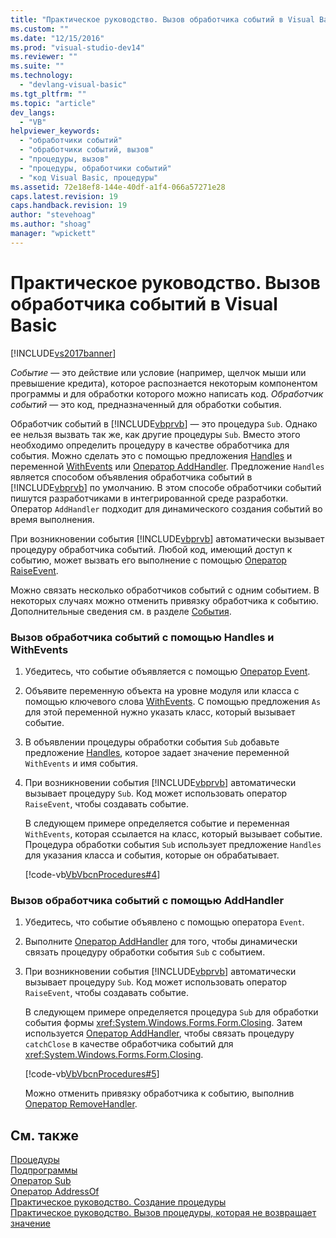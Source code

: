 ```yaml
---
title: "Практическое руководство. Вызов обработчика событий в Visual Basic | Microsoft Docs"
ms.custom: ""
ms.date: "12/15/2016"
ms.prod: "visual-studio-dev14"
ms.reviewer: ""
ms.suite: ""
ms.technology: 
  - "devlang-visual-basic"
ms.tgt_pltfrm: ""
ms.topic: "article"
dev_langs: 
  - "VB"
helpviewer_keywords: 
  - "обработчики событий"
  - "обработчики событий, вызов"
  - "процедуры, вызов"
  - "процедуры, обработчики событий"
  - "код Visual Basic, процедуры"
ms.assetid: 72e18ef8-144e-40df-a1f4-066a57271e28
caps.latest.revision: 19
caps.handback.revision: 19
author: "stevehoag"
ms.author: "shoag"
manager: "wpickett"
---
```

# Практическое руководство. Вызов обработчика событий в Visual Basic
[!INCLUDE[vs2017banner](../../../../csharp/includes/vs2017banner.md)]

*Событие* — это действие или условие \(например, щелчок мыши или превышение кредита\), которое распознается некоторым компонентом программы и для обработки которого можно написать код.  *Обработчик событий* — это код, предназначенный для обработки события.  
  
 Обработчик событий в [!INCLUDE[vbprvb](../../../../csharp/programming-guide/concepts/linq/includes/vbprvb_md.md)] — это процедура `Sub`.  Однако ее нельзя вызвать так же, как другие процедуры `Sub`.  Вместо этого необходимо определить процедуру в качестве обработчика для события.  Можно сделать это с помощью предложения [Handles](../../../../visual-basic/language-reference/statements/handles-clause.md) и переменной [WithEvents](../../../../visual-basic/language-reference/modifiers/withevents.md) или [Оператор AddHandler](../../../../visual-basic/language-reference/statements/addhandler-statement.md).  Предложение `Handles` является способом объявления обработчика событий в [!INCLUDE[vbprvb](../../../../csharp/programming-guide/concepts/linq/includes/vbprvb_md.md)] по умолчанию.  В этом способе обработчики событий пишутся разработчиками в интегрированной среде разработки.  Оператор `AddHandler` подходит для динамического создания событий во время выполнения.  
  
 При возникновении события [!INCLUDE[vbprvb](../../../../csharp/programming-guide/concepts/linq/includes/vbprvb_md.md)] автоматически вызывает процедуру обработчика событий.  Любой код, имеющий доступ к событию, может вызвать его выполнение с помощью [Оператор RaiseEvent](../../../../visual-basic/language-reference/statements/raiseevent-statement.md).  
  
 Можно связать несколько обработчиков событий с одним событием.  В некоторых случаях можно отменить привязку обработчика к событию.  Дополнительные сведения см. в разделе [События](../../../../visual-basic/programming-guide/language-features/events/events.md).  
  
### Вызов обработчика событий с помощью Handles и WithEvents  
  
1.  Убедитесь, что событие объявляется с помощью [Оператор Event](../../../../visual-basic/language-reference/statements/event-statement.md).  
  
2.  Объявите переменную объекта на уровне модуля или класса с помощью ключевого слова [WithEvents](../../../../visual-basic/language-reference/modifiers/withevents.md).  С помощью предложения `As` для этой переменной нужно указать класс, который вызывает событие.  
  
3.  В объявлении процедуры обработки события `Sub` добавьте предложение [Handles](../../../../visual-basic/language-reference/statements/handles-clause.md), которое задает значение переменной `WithEvents` и имя события.  
  
4.  При возникновении события [!INCLUDE[vbprvb](../../../../csharp/programming-guide/concepts/linq/includes/vbprvb_md.md)] автоматически вызывает процедуру `Sub`.  Код может использовать оператор `RaiseEvent`, чтобы создавать событие.  
  
     В следующем примере определяется событие и переменная `WithEvents`, которая ссылается на класс, который вызывает событие.  Процедура обработки события `Sub` использует предложение `Handles` для указания класса и события, которые он обрабатывает.  
  
     [!code-vb[VbVbcnProcedures#4](../../../../visual-basic/programming-guide/language-features/procedures/codesnippet/VisualBasic/how-to-call-an-event-handler_1.vb)]  
  
### Вызов обработчика событий с помощью AddHandler  
  
1.  Убедитесь, что событие объявлено с помощью оператора `Event`.  
  
2.  Выполните [Оператор AddHandler](../../../../visual-basic/language-reference/statements/addhandler-statement.md) для того, чтобы динамически связать процедуру обработки события `Sub` с событием.  
  
3.  При возникновении события [!INCLUDE[vbprvb](../../../../csharp/programming-guide/concepts/linq/includes/vbprvb_md.md)] автоматически вызывает процедуру `Sub`.  Код может использовать оператор `RaiseEvent`, чтобы создавать событие.  
  
     В следующем примере определяется процедура `Sub` для обработки события формы <xref:System.Windows.Forms.Form.Closing>.  Затем используется [Оператор AddHandler](../../../../visual-basic/language-reference/statements/addhandler-statement.md), чтобы связать процедуру `catchClose` в качестве обработчика событий для <xref:System.Windows.Forms.Form.Closing>.  
  
     [!code-vb[VbVbcnProcedures#5](../../../../visual-basic/programming-guide/language-features/procedures/codesnippet/VisualBasic/how-to-call-an-event-handler_2.vb)]  
  
     Можно отменить привязку обработчика к событию, выполнив [Оператор RemoveHandler](../../../../visual-basic/language-reference/statements/removehandler-statement.md).  
  
## См. также  
 [Процедуры](../../../../visual-basic/programming-guide/language-features/procedures/index.md)   
 [Подпрограммы](../../../../visual-basic/programming-guide/language-features/procedures/sub-procedures.md)   
 [Оператор Sub](../../../../visual-basic/language-reference/statements/sub-statement.md)   
 [Оператор AddressOf](../../../../visual-basic/language-reference/operators/addressof-operator.md)   
 [Практическое руководство. Создание процедуры](../../../../visual-basic/programming-guide/language-features/procedures/how-to-create-a-procedure.md)   
 [Практическое руководство. Вызов процедуры, которая не возвращает значение](../../../../visual-basic/programming-guide/language-features/procedures/how-to-call-a-procedure-that-does-not-return-a-value.md)